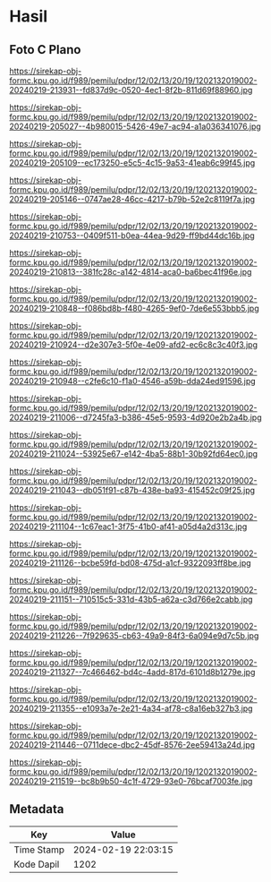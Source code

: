 # Hasil

## Foto C Plano

https://sirekap-obj-formc.kpu.go.id/f989/pemilu/pdpr/12/02/13/20/19/1202132019002-20240219-213931--fd837d9c-0520-4ec1-8f2b-811d69f88960.jpg

https://sirekap-obj-formc.kpu.go.id/f989/pemilu/pdpr/12/02/13/20/19/1202132019002-20240219-205027--4b980015-5426-49e7-ac94-a1a036341076.jpg

https://sirekap-obj-formc.kpu.go.id/f989/pemilu/pdpr/12/02/13/20/19/1202132019002-20240219-205109--ec173250-e5c5-4c15-9a53-41eab6c99f45.jpg

https://sirekap-obj-formc.kpu.go.id/f989/pemilu/pdpr/12/02/13/20/19/1202132019002-20240219-205146--0747ae28-46cc-4217-b79b-52e2c8119f7a.jpg

https://sirekap-obj-formc.kpu.go.id/f989/pemilu/pdpr/12/02/13/20/19/1202132019002-20240219-210753--0409f511-b0ea-44ea-9d29-ff9bd44dc16b.jpg

https://sirekap-obj-formc.kpu.go.id/f989/pemilu/pdpr/12/02/13/20/19/1202132019002-20240219-210813--381fc28c-a142-4814-aca0-ba6bec41f96e.jpg

https://sirekap-obj-formc.kpu.go.id/f989/pemilu/pdpr/12/02/13/20/19/1202132019002-20240219-210848--f086bd8b-f480-4265-9ef0-7de6e553bbb5.jpg

https://sirekap-obj-formc.kpu.go.id/f989/pemilu/pdpr/12/02/13/20/19/1202132019002-20240219-210924--d2e307e3-5f0e-4e09-afd2-ec6c8c3c40f3.jpg

https://sirekap-obj-formc.kpu.go.id/f989/pemilu/pdpr/12/02/13/20/19/1202132019002-20240219-210948--c2fe6c10-f1a0-4546-a59b-dda24ed91596.jpg

https://sirekap-obj-formc.kpu.go.id/f989/pemilu/pdpr/12/02/13/20/19/1202132019002-20240219-211006--d7245fa3-b386-45e5-9593-4d920e2b2a4b.jpg

https://sirekap-obj-formc.kpu.go.id/f989/pemilu/pdpr/12/02/13/20/19/1202132019002-20240219-211024--53925e67-e142-4ba5-88b1-30b92fd64ec0.jpg

https://sirekap-obj-formc.kpu.go.id/f989/pemilu/pdpr/12/02/13/20/19/1202132019002-20240219-211043--db051f91-c87b-438e-ba93-415452c09f25.jpg

https://sirekap-obj-formc.kpu.go.id/f989/pemilu/pdpr/12/02/13/20/19/1202132019002-20240219-211104--1c67eac1-3f75-41b0-af41-a05d4a2d313c.jpg

https://sirekap-obj-formc.kpu.go.id/f989/pemilu/pdpr/12/02/13/20/19/1202132019002-20240219-211126--bcbe59fd-bd08-475d-a1cf-9322093ff8be.jpg

https://sirekap-obj-formc.kpu.go.id/f989/pemilu/pdpr/12/02/13/20/19/1202132019002-20240219-211151--710515c5-331d-43b5-a62a-c3d766e2cabb.jpg

https://sirekap-obj-formc.kpu.go.id/f989/pemilu/pdpr/12/02/13/20/19/1202132019002-20240219-211226--7f929635-cb63-49a9-84f3-6a094e9d7c5b.jpg

https://sirekap-obj-formc.kpu.go.id/f989/pemilu/pdpr/12/02/13/20/19/1202132019002-20240219-211327--7c466462-bd4c-4add-817d-6101d8b1279e.jpg

https://sirekap-obj-formc.kpu.go.id/f989/pemilu/pdpr/12/02/13/20/19/1202132019002-20240219-211355--e1093a7e-2e21-4a34-af78-c8a16eb327b3.jpg

https://sirekap-obj-formc.kpu.go.id/f989/pemilu/pdpr/12/02/13/20/19/1202132019002-20240219-211446--0711dece-dbc2-45df-8576-2ee59413a24d.jpg

https://sirekap-obj-formc.kpu.go.id/f989/pemilu/pdpr/12/02/13/20/19/1202132019002-20240219-211519--bc8b9b50-4c1f-4729-93e0-76bcaf7003fe.jpg


## Metadata

| Key        | Value               |
| ---------- | ------------------- |
| Time Stamp | 2024-02-19 22:03:15 |
| Kode Dapil | 1202                |



